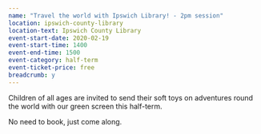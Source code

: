 ```yaml
---
name: "Travel the world with Ipswich Library! - 2pm session"
location: ipswich-county-library
location-text: Ipswich County Library
event-start-date: 2020-02-19
event-start-time: 1400
event-end-time: 1500
event-category: half-term
event-ticket-price: free
breadcrumb: y
---
```


Children of all ages are invited to send their soft toys on adventures round the world with our green screen this half-term.

No need to book, just come along.
